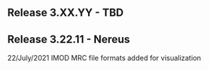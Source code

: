 ## Release 3.XX.YY - TBD

## Release 3.22.11 - Nereus

22/July/2021 IMOD MRC file formats added for visualization

